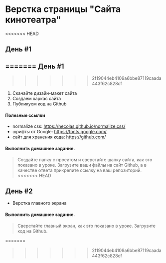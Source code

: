 Верстка страницы "Сайта кинотеатра"
=====
<<<<<<< HEAD

День #1
-----

=======
День #1
-----
>>>>>>> 2f19044eb4109a6bbe87119caada443f62c828cf
1. Скачайте дизайн-макет сайта
2. Создаем каркас сайта
3. Публикуем код на Github

#### Полезные ссылки
* normalize css: <https://necolas.github.io/normalize.css/>
* шрифты от Google: <https://fonts.google.com/>
* сайт для хранения кода: <https://github.com/>

#### Выполнить домашнее задание.
> Создайте папку с проектом и сверстайте шапку сайта, как это показано в уроке. Загрузите ваши файлы на сайт Github, а в качестве ответа прикрепите ссылку на ваш репозиторий.
<<<<<<< HEAD


День #2
-----

* Верстка главного экрана

#### Выполнить домашнее задание.
> Сверстайте главный экран, как это показано в уроке. Загрузите код на Github.

=======
>>>>>>> 2f19044eb4109a6bbe87119caada443f62c828cf

